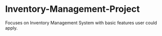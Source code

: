 # Inventory-Management-Project
Focuses on Inventory Management System with basic features user could apply.
